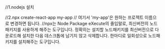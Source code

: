//1.nodejs 설치

//2.npx create-react-app my-app // 여기서 'my-app'은 원하는 프로젝트 이름으로 변경하면 됩니다.
//npx는 Node Package eXecute의 줄임말로, 최신버전의 노드패키지를 사용하게 해주는 도구입니다.
정확히는 설치할 노드패키지를 최신버전으로 다운로드해 설치한 다음 데스크톱에 남기지 않고 삭제합니다.
한마디로 일회성으로 노드패키지를 설치해주는 도구입니다.
